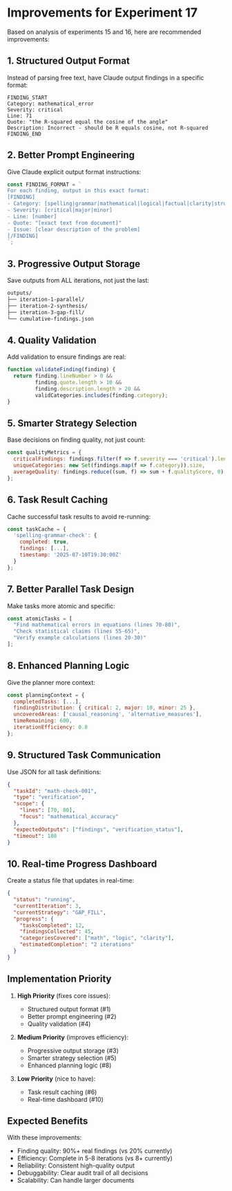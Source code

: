 # Improvements for Experiment 17

Based on analysis of experiments 15 and 16, here are recommended improvements:

## 1. Structured Output Format
Instead of parsing free text, have Claude output findings in a specific format:

```
FINDING_START
Category: mathematical_error
Severity: critical
Line: 71
Quote: "the R-squared equal the cosine of the angle"
Description: Incorrect - should be R equals cosine, not R-squared
FINDING_END
```

## 2. Better Prompt Engineering
Give Claude explicit output format instructions:

```javascript
const FINDING_FORMAT = `
For each finding, output in this exact format:
[FINDING]
- Category: [spelling|grammar|mathematical|logical|factual|clarity|structure]
- Severity: [critical|major|minor]
- Line: [number]
- Quote: "[exact text from document]"
- Issue: [clear description of the problem]
[/FINDING]
`;
```

## 3. Progressive Output Storage
Save outputs from ALL iterations, not just the last:

```bash
outputs/
├── iteration-1-parallel/
├── iteration-2-synthesis/
├── iteration-3-gap-fill/
└── cumulative-findings.json
```

## 4. Quality Validation
Add validation to ensure findings are real:

```javascript
function validateFinding(finding) {
  return finding.lineNumber > 0 &&
         finding.quote.length > 10 &&
         finding.description.length > 20 &&
         validCategories.includes(finding.category);
}
```

## 5. Smarter Strategy Selection
Base decisions on finding quality, not just count:

```javascript
const qualityMetrics = {
  criticalFindings: findings.filter(f => f.severity === 'critical').length,
  uniqueCategories: new Set(findings.map(f => f.category)).size,
  averageQuality: findings.reduce((sum, f) => sum + f.qualityScore, 0) / findings.length
};
```

## 6. Task Result Caching
Cache successful task results to avoid re-running:

```javascript
const taskCache = {
  'spelling-grammar-check': { 
    completed: true, 
    findings: [...],
    timestamp: '2025-07-10T19:30:00Z'
  }
};
```

## 7. Better Parallel Task Design
Make tasks more atomic and specific:

```javascript
const atomicTasks = [
  "Find mathematical errors in equations (lines 70-80)",
  "Check statistical claims (lines 55-65)",
  "Verify example calculations (lines 20-30)"
];
```

## 8. Enhanced Planning Logic
Give the planner more context:

```javascript
const planningContext = {
  completedTasks: [...],
  findingDistribution: { critical: 2, major: 10, minor: 25 },
  uncoveredAreas: ['causal_reasoning', 'alternative_measures'],
  timeRemaining: 600,
  iterationEfficiency: 0.8
};
```

## 9. Structured Task Communication
Use JSON for all task definitions:

```json
{
  "taskId": "math-check-001",
  "type": "verification",
  "scope": {
    "lines": [70, 80],
    "focus": "mathematical_accuracy"
  },
  "expectedOutputs": ["findings", "verification_status"],
  "timeout": 180
}
```

## 10. Real-time Progress Dashboard
Create a status file that updates in real-time:

```json
{
  "status": "running",
  "currentIteration": 3,
  "currentStrategy": "GAP_FILL",
  "progress": {
    "tasksCompleted": 12,
    "findingsCollected": 45,
    "categoriesCovered": ["math", "logic", "clarity"],
    "estimatedCompletion": "2 iterations"
  }
}
```

## Implementation Priority

1. **High Priority** (fixes core issues):
   - Structured output format (#1)
   - Better prompt engineering (#2)
   - Quality validation (#4)

2. **Medium Priority** (improves efficiency):
   - Progressive output storage (#3)
   - Smarter strategy selection (#5)
   - Enhanced planning logic (#8)

3. **Low Priority** (nice to have):
   - Task result caching (#6)
   - Real-time dashboard (#10)

## Expected Benefits

With these improvements:
- Finding quality: 90%+ real findings (vs 20% currently)
- Efficiency: Complete in 5-8 iterations (vs 8+ currently)
- Reliability: Consistent high-quality output
- Debuggability: Clear audit trail of all decisions
- Scalability: Can handle larger documents